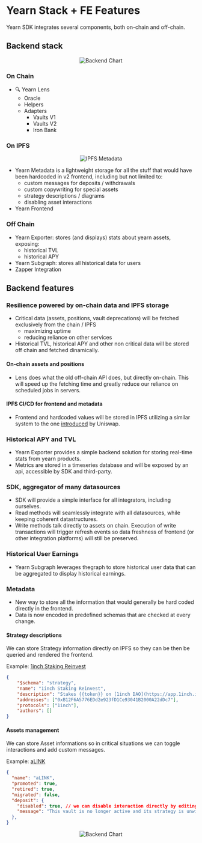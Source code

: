 # Yearn Stack + FE Features

Yearn SDK integrates several components, both on-chain and off-chain.

## Backend stack

<p align="center">
  <img src="https://i.imgur.com/BTuanfX.png" alt="Backend Chart"/>
</p>

### On Chain

- 🔍 Yearn Lens
  - Oracle
  - Helpers
  - Adapters
    - Vaults V1
    - Vaults V2
    - Iron Bank

### On IPFS

<p align="center">
  <img src="https://i.imgur.com/mAHmykp.png" className="wireImg" alt="IPFS Metadata"/>
</p>

- Yearn Metadata is a lightweight storage for all the stuff that would have been hardcoded in v2 frontend, including but not limited to:
  - custom messages for deposits / withdrawals
  - custom copywriting for special assets
  - strategy descriptions / diagrams
  - disabling asset interactions
- Yearn Frontend

### Off Chain

- Yearn Exporter: stores (and displays) stats about yearn assets, exposing:
  - historical TVL
  - historical APY
- Yearn Subgraph: stores all historical data for users
- Zapper Integration

## Backend features

### Resilience powered by on-chain data and IPFS storage

- Critical data (assets, positions, vault deprecations) will be fetched exclusively from the chain / IPFS
  - maximizing uptime
  - reducing reliance on other services
- Historical TVL, historical APY and other non critical data will be stored off chain and fetched dinamically.

#### On-chain assets and positions

- Lens does what the old off-chain API does, but directly on-chain. This will speed up the fetching time and greatly reduce our reliance on scheduled jobs in servers.

#### IPFS CI/CD for frontend and metadata

- Frontend and hardcoded values will be stored in IPFS utilizing a similar system to the one [introduced](https://uniswap.org/blog/ipfs-uniswap-interface/) by Uniswap.

### Historical APY and TVL

- Yearn Exporter provides a simple backend solution for storing real-time stats from yearn products.
- Metrics are stored in a timeseries database and will be exposed by an api, accessible by SDK and third-party.

### SDK, aggregator of many datasources

- SDK will provide a simple interface for all integrators, including ourselves.
- Read methods will seamlessly integrate with all datasources, while keeping coherent datastructures.
- Write methods talk directly to assets on chain. Execution of write transactions will trigger refresh events so data freshness of frontend (or other integration platforms) will still be preserved.

### Historical User Earnings

- Yearn Subgraph leverages thegraph to store historical user data that can be aggregated to display historical earnings.

### Metadata

- New way to store all the information that would generally be hard coded directly in the frontend.
- Data is now encoded in predefined schemas that are checked at every change.

#### Strategy descriptions

We can store Strategy information directly on IPFS so they can be then be queried and rendered the frontend.

Example: [1inch Staking Reinvest](https://meta.yearn.network/strategies/1InchStaking)

```json
{
    "$schema": "strategy",
    "name": "1inch Staking Reinvest",
    "description": "Stakes {{token}} on [1inch DAO](https://app.1inch.io/#/1/dao/governance) to collect governance rewards. Rewards are harvested and deposited back into the strategy.",
    "addresses": ["0xB12F6A5776EDd2e923fD1Ce93041B2000A22dDc7"],
    "protocols": ["1inch"],
    "authors": []
}
```

#### Assets management

We can store Asset informations so in critical situations we can toggle interactions and add custom messages.

Example: [aLINK](https://meta.yearn.network/vaults/0x25212Df29073FfFA7A67399AcEfC2dd75a831A1A)

```json
{
  "name": "aLINK",
  "promoted": true,
  "retired": true,
  "migrated": false,
  "deposit": {
    "disabled": true, // we can disable interaction directly by editing this file on the repo
    "message": "This vault is no longer active and its strategy is unwinding. Withdrawals will incur a 1% withdrawal fee during this process."
  },
}
```



<p align="center">
  <img src="https://i.imgur.com/H5XqpZI.png" alt="Backend Chart"/>
</p>